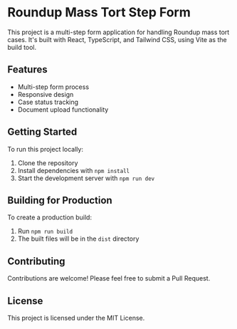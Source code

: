 # Roundup Mass Tort Step Form

This project is a multi-step form application for handling Roundup mass tort cases. It's built with React, TypeScript, and Tailwind CSS, using Vite as the build tool.

## Features

- Multi-step form process
- Responsive design
- Case status tracking
- Document upload functionality

## Getting Started

To run this project locally:

1. Clone the repository
2. Install dependencies with `npm install`
3. Start the development server with `npm run dev`

## Building for Production

To create a production build:

1. Run `npm run build`
2. The built files will be in the `dist` directory

## Contributing

Contributions are welcome! Please feel free to submit a Pull Request.

## License

This project is licensed under the MIT License.